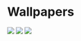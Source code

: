 # Wallpapers
![](https://raw.githubusercontent.com/ttasc/Wallpapers/master/art/100.png)
![](https://raw.githubusercontent.com/ttasc/Wallpapers/master/art/101.png)
![](https://raw.githubusercontent.com/ttasc/Wallpapers/master/minecraft/001.jpg)
